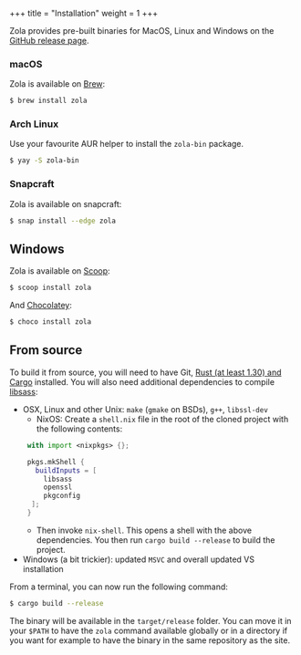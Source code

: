 +++
title = "Installation"
weight = 1
+++

Zola provides pre-built binaries for MacOS, Linux and Windows on the
[GitHub release page](https://github.com/getzola/zola/releases).

### macOS

Zola is available on [Brew](https://brew.sh):

```bash
$ brew install zola
```

### Arch Linux

Use your favourite AUR helper to install the `zola-bin` package.

```bash
$ yay -S zola-bin
```

### Snapcraft

Zola is available on snapcraft:

```bash
$ snap install --edge zola
```

## Windows

Zola is available on [Scoop](http://scoop.sh):

```bash
$ scoop install zola
```

And [Chocolatey](https://chocolatey.org/):

```bash
$ choco install zola
```

## From source
To build it from source, you will need to have Git, [Rust (at least 1.30) and Cargo](https://www.rust-lang.org/)
installed. You will also need additional dependencies to compile [libsass](https://github.com/sass/libsass):

- OSX, Linux and other Unix: `make` (`gmake` on BSDs), `g++`, `libssl-dev`
  - NixOS: Create a `shell.nix` file in the root of the cloned project with the following contents:
  ```nix
   with import <nixpkgs> {};

   pkgs.mkShell {
     buildInputs = [
       libsass
       openssl
       pkgconfig
    ];
   }
  ```
  - Then invoke `nix-shell`. This opens a shell with the above dependencies. You then run `cargo build --release` to build the project.
- Windows (a bit trickier): updated `MSVC` and overall updated VS installation

From a terminal, you can now run the following command:

```bash
$ cargo build --release
```

The binary will be available in the `target/release` folder. You can move it in your `$PATH` to have the
`zola` command available globally or in a directory if you want for example to have the binary in the
same repository as the site.
